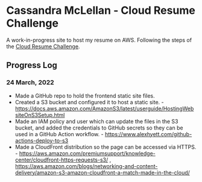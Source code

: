 # Cassandra McLellan - Cloud Resume Challenge

A work-in-progress site to host my resume on AWS. Following the steps of the [Cloud Resume Challenge](https://cloudresumechallenge.dev/docs/the-challenge/aws/).

## Progress Log

### 24 March, 2022

- Made a GitHub repo to hold the frontend static site files.
- Created a S3 bucket and configured it to host a static site. - https://docs.aws.amazon.com/AmazonS3/latest/userguide/HostingWebsiteOnS3Setup.html
- Made an IAM policy and user which can update the files in the S3 bucket, and added the credentials to GitHub secrets so they can be used in a GitHub Action workflow. - https://www.alexhyett.com/github-actions-deploy-to-s3
- Made a CloudFront distribution so the page can be accessed via HTTPS. - https://aws.amazon.com/premiumsupport/knowledge-center/cloudfront-https-requests-s3/ , https://aws.amazon.com/blogs/networking-and-content-delivery/amazon-s3-amazon-cloudfront-a-match-made-in-the-cloud/
